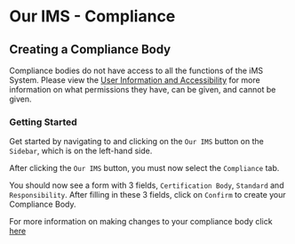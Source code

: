 # Our IMS - Compliance

## Creating a Compliance Body

Compliance bodies do not have access to all the functions of the iMS System. Please view the [User Information and Accessibility][Info] for more information on what permissions they have, can be given, and cannot be given.

### Getting Started

Get started by navigating to and clicking on the `Our IMS` button on the `Sidebar`, which is on the left-hand side.

After clicking the `Our IMS` button, you must now select the `Compliance` tab.

You should now see a form with 3 fields, `Certification Body`, `Standard` and `Responsibility`. After filling in these 3 fields, click on `Confirm` to create your Compliance Body. 

For more information on making changes to your compliance body click [here][Our IMS]

[Info]: link/to/info/md "User Information and Accessibility"
[Our IMS]: link/to/Our_IMS/Our_IMS.md "Our IMS"